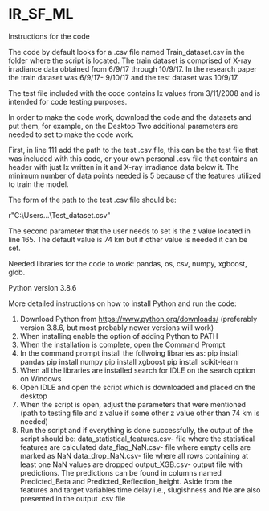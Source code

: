 # IR_SF_ML

Instructions for the code

The code by default looks for a .csv file named Train_dataset.csv in the folder where the script is located.
The train dataset is comprised of X-ray irradiance data obtained from 6/9/17 through 10/9/17. In the research 
paper the train dataset was 6/9/17- 9/10/17 and the test dataset was 10/9/17.

The test file included with the code contains Ix values from 3/11/2008 and is intended for code testing purposes.

In order to make the code work, download the code and the datasets and put them, for example, on the Desktop
Two additional parameters are needed to set to make the code work. 

First, in line 111 add the path to the test .csv file, this can be the test file that was included with this code, 
or your own personal .csv file that contains an header with just Ix written in it and X-ray irradiance data below it. 
The minimum number of data points needed is 5 because of the features utilized to train the model. 

The form of the path to the test .csv file should be:

r"C:\Users\...\Test_dataset.csv"

The second parameter that the user needs to set is the z value located in line 165. The default value is 74 km
but if other value is needed it can be set. 

Needed libraries for the code to work:
  pandas,
  os,
  csv,
  numpy,
  xgboost,
  glob.

Python version 3.8.6

More detailed instructions on how to install Python and run the code:

1) Download Python from https://www.python.org/downloads/ (preferably version 3.8.6, but most probably newer versions will work)
2) When installing enable the option of adding Python to PATH
3) When the installation is complete, open the Command Prompt 
4) In the command prompt install the follwoing libraries as:
      pip install pandas
      pip install numpy
      pip install xgboost
      pip install scikit-learn
5) When all the libraries are installed search for IDLE on the search option on Windows
6) Open IDLE and open the script which is downloaded and placed on the desktop
7) When the script is open, adjust the parameters that were mentioned (path to testing file and z value if some other z value other than 74 km is needed)
8) Run the script and if everything is done successfully, the output of the script should be:
     data_statistical_features.csv- file where the statistical features are calculated
     data_flag_NaN.csv- file where empty cells are marked as NaN
     data_drop_NaN.csv- file where all rows containing at least one NaN values are dropped
     output_XGB.csv- output file with predictions. The predictions can be found in columns named Predicted_Beta and Predicted_Reflection_height. Aside from the features and target variables time delay i.e., slugishness and Ne are also presented in the output .csv file

